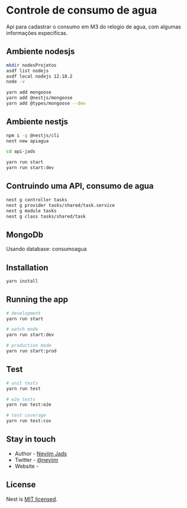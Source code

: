# Controle de consumo de agua

Api para cadastrar o consumo em M3 do relogio de agua, com algumas informações especificas.

## Ambiente nodesjs

  ```bash
  mkdir nodesProjetos
  asdf list nodejs
  asdf local nodejs 12.18.2
  node -v

  yarn add mongoose
  yarn add @nestjs/mongoose
  yarn add @types/mongoose --dev
  ```

## Ambiente nestjs

  ```bash
  npm i -g @nestjs/cli
  nest new apiagua

  cd api-jads

  yarn run start
  yarn run start:dev
  ```

## Contruindo uma API, consumo de agua

  ```bash
  nest g controller tasks
  nest g provider tasks/shared/task.service
  nest g module tasks
  nest g class tasks/shared/task
  ```

## MongoDb

  Usando database: consumoagua

## Installation

```bash
yarn install
```

## Running the app

```bash
# development
yarn run start

# watch mode
yarn run start:dev

# production mode
yarn run start:prod
```

## Test

```bash
# unit tests
yarn run test

# e2e tests
yarn run test:e2e

# test coverage
yarn run test:cov
```

## Stay in touch

- Author  - [Neviim Jads](https://)
- Twitter - [@neviim](https://twitter.com/neviim)
- Website - [](https://)

## License

  Nest is [MIT licensed](LICENSE).
